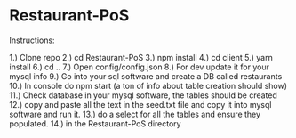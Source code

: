 # Restaurant-PoS

Instructions:

1.) Clone repo
2.) cd Restaurant-PoS
3.) npm install
4.) cd client
5.) yarn install
6.) cd ..
7.) Open config/config.json
8.) For dev update it for your mysql info
9.) Go into your sql software and create a DB called restaurants
10.) In console do npm start (a ton of info about table creation should show)
11.) Check database in your mysql software, the tables should be created
12.) copy and paste all the text in the seed.txt file and copy it into mysql software and run it.
13.) do a select for all the tables and ensure they populated.
14.) in the Restaurant-PoS directory
